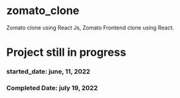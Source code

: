 # zomato_clone
Zomato clone using React Js, Zomato Frontend clone using React.

# Project still in progress

### started_date: june, 11, 2022

### Completed Date: july 19, 2022
